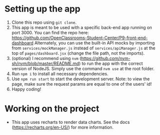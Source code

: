 # Setting up the app

1. Clone this repo using `git clone`.
2. This app is meant to be used with a specific back-end app running on port 3000. You can find the repo here: https://github.com/OpenClassrooms-Student-Center/P9-front-end-dashboard
   Alternately, you can use the built-in API mocks by importing from `services/mockManager.js` instead of `services/apiManager.js` at the top of `pages/dashboard.jsx` (change the file path, not the imports).
3. (optional) I recommend using `nvm` (https://github.com/nvm-sh/nvm/blob/master/README.md) to run the app with the correct version of NodeJS. Simply use the command `nvm use` at the root folder.
4. Run `npm i` to install all necessary dependencies.
5. Use `npm run start` to start the development server.
   Note: to view the page, make sure the request params are equal to one of the users' id!
6. Happy coding!

# Working on the project

- This app uses recharts to render data charts. See the docs (https://recharts.org/en-US/) for more information.
